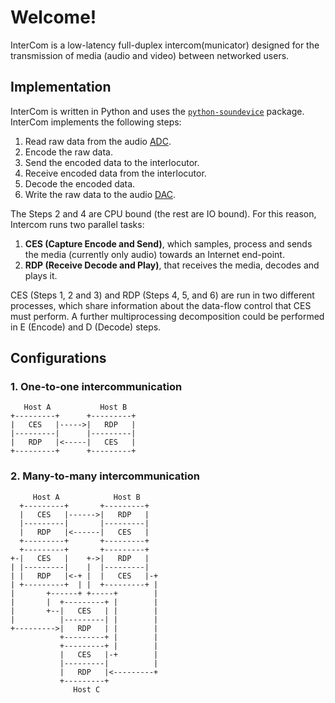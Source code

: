 # Welcome!

InterCom is a low-latency full-duplex intercom(municator) designed for the transmission of media (audio and video) between networked users. 

## Implementation

InterCom is written in Python and uses the [`python-soundevice`](https://python-sounddevice.readthedocs.io/) package. InterCom implements the following steps:

1. Read raw data from the audio [ADC](https://en.wikipedia.org/wiki/Analog-to-digital_converter).
2. Encode the raw data.
3. Send the encoded data to the interlocutor.
4. Receive encoded data from the interlocutor.
5. Decode the encoded data.
6. Write the raw data to the audio [DAC](https://en.wikipedia.org/wiki/Digital-to-analog_converter).

The Steps 2 and 4 are CPU bound (the rest are IO bound). For this reason, Intercom runs two parallel tasks:

1. **CES (Capture Encode and Send)**, which samples, process and sends the media (currently only audio) towards an Internet end-point.
2. **RDP (Receive Decode and Play)**, that receives the media, decodes and plays it.

CES (Steps 1, 2 and 3) and RDP (Steps 4, 5, and 6) are run in two different processes, which share information about the data-flow control that CES must perform. A further multiprocessing decomposition could be performed in E (Encode) and D (Decode) steps.

## Configurations

### 1. One-to-one intercommunication

```
   Host A           Host B
+---------+      +---------+
|   CES   |----->|   RDP   |
|---------|      |---------|
|   RDP   |<-----|   CES   |
+---------+      +---------+
```

### 2. Many-to-many intercommunication

```
     Host A            Host B
  +---------+       +---------+
  |   CES   |------>|   RDP   |
  |---------|       |---------|
  |   RDP   |<------|   CES   |
  +---------+       +---------+
  +---------+       +---------+
+-|   CES   |    +->|   RDP   |
| |---------|    |  |---------|
| |   RDP   |<-+ |  |   CES   |-+
| +---------+  | |  +---------+ |
|       +------+ +-----+        |
|       |  +---------+ |        |
|       +--|   CES   | |        |
|          |---------| |        |
+--------->|   RDP   | |        |
           +---------+ |        |
           +---------+ |        |
           |   CES   |-+        |
           |---------|          |
           |   RDP   |<---------+
           +---------+
              Host C          
```
